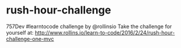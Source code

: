 # rush-hour-challenge
757Dev #learntocode challenge by @rollinsio
Take the challenge for yourself at: <http://www.rollins.io/learn-to-code/2016/2/24/rush-hour-challenge-one-mvc>